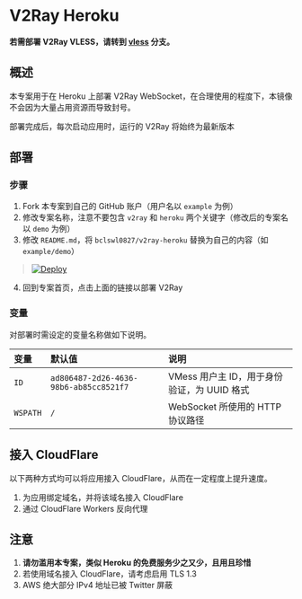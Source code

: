 # V2Ray Heroku

**若需部署 V2Ray VLESS，请转到 [vless](https://github.com/chaoshenzhanshi/sb/tree/vless) 分支。**

## 概述

本专案用于在 Heroku 上部署 V2Ray WebSocket，在合理使用的程度下，本镜像不会因为大量占用资源而导致封号。

部署完成后，每次启动应用时，运行的 V2Ray 将始终为最新版本

## 部署

### 步骤

  1. Fork 本专案到自己的 GitHub 账户（用户名以 `example` 为例）
  2. 修改专案名称，注意不要包含 `v2ray` 和 `heroku` 两个关键字（修改后的专案名以 `demo` 为例）
  3. 修改 `README.md`，将 `bclswl0827/v2ray-heroku` 替换为自己的内容（如 `example/demo`）

> [![Deploy](https://www.herokucdn.com/deploy/button.png)](https://dashboard.heroku.com/new?template=https://github.com/chaoshenzhanshi/sb)

  4. 回到专案首页，点击上面的链接以部署 V2Ray

### 变量

对部署时需设定的变量名称做如下说明。

| 变量     | 默认值                                 | 说明                                        |
| :------- | :------------------------------------- | :------------------------------------------ |
| `ID`     | `ad806487-2d26-4636-98b6-ab85cc8521f7` | VMess 用户主 ID，用于身份验证，为 UUID 格式 |
| `WSPATH` | `/`                                    | WebSocket 所使用的 HTTP 协议路径            |

## 接入 CloudFlare

以下两种方式均可以将应用接入 CloudFlare，从而在一定程度上提升速度。

  1. 为应用绑定域名，并将该域名接入 CloudFlare
  2. 通过 CloudFlare Workers 反向代理

## 注意

  1. **请勿滥用本专案，类似 Heroku 的免费服务少之又少，且用且珍惜**
  2. 若使用域名接入 CloudFlare，请考虑启用 TLS 1.3
  3. AWS 绝大部分 IPv4 地址已被 Twitter 屏蔽

